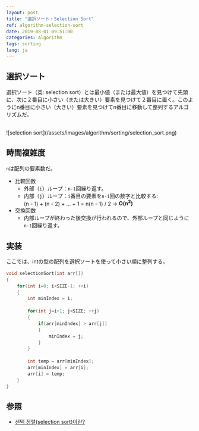 ```yaml
---
layout: post
title: "選択ソート・Selection Sort"
ref: algorithm-selection-sort
date: 2019-08-01 09:51:00
categories: Algorithm
tags: sorting
lang: ja
---
```


## 選択ソート
選択ソート（英: selection sort）とは最小値（または最大値）を見つけて先頭に、次に２番目に小さい（または大きい）要素を見つけて２番目に置く。このようにn番目に小さい（大きい）要素を見つけてn番目に移動して整列するアルゴリズムだ。

<br />
![selection sort](/assets/images/algorithm/sorting/selection_sort.png)

<div class="divider"></div>

## 時間複雑度 
`n`は配列の要素数だ。<br />

- 比較回数
  * 外部（`i`）ループ：`n-1`回繰り返す。
  * 内部（`j`）ループ：`i`番目の要素を`n-i`回の数字と比較する: <br />
  (n - 1) + (n - 2) + ... + 1 = n(n - 1) / 2 → **O(n<sup>2</sup>)**
- 交換回数
  * 内部ループが終わった後交換が行われるので、外部ループと同じように`n-1`回繰り返す。

<div class="divider"></div>

## 実装
ここでは、intの型の配列を選択ソートを使って小さい順に整列する。

```c
void selectionSort(int arr[])
{
    for(int i=0; i<SIZE-1; ++i)
    {
        int minIndex = i;

        for(int j=i+1; j<SIZE; ++j)
        {
            if(arr[minIndex] > arr[j])
            {
                minIndex = j;
            }
        }

        int temp = arr[minIndex];
        arr[minIndex] = arr[i];
        arr[i] = temp;
    }
}
```

<div class="divider"></div>

## 参照 <a id="ref"></a>
- [선택 정렬(selection sort)이란?](https://gmlwjd9405.github.io/2018/05/06/algorithm-selection-sort.html)

